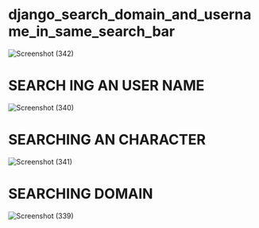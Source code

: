 # django_search_domain_and_username_in_same_search_bar

![Screenshot (342)](https://user-images.githubusercontent.com/63440512/158825752-7f3d45a9-e693-4658-b51e-e08fffc19ad9.png)

# SEARCH ING AN USER NAME


![Screenshot (340)](https://user-images.githubusercontent.com/63440512/158826189-1d3493a5-520f-4a45-a004-7f649ae18321.png)

# SEARCHING AN CHARACTER

![Screenshot (341)](https://user-images.githubusercontent.com/63440512/158826252-5c827116-dc6c-4755-9a27-ce621beef77b.png)

# SEARCHING DOMAIN

![Screenshot (339)](https://user-images.githubusercontent.com/63440512/158826312-8f50a44f-ab86-438b-944d-c21baa08963c.png)


